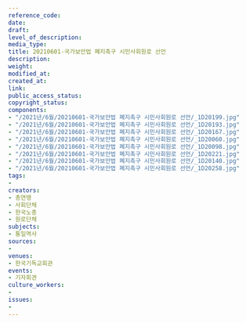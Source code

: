```yaml
---
reference_code: 
date: 
draft: 
level_of_description: 
media_type: 
title: 20210601-국가보안법 폐지촉구 시민사회원로 선언
description: 
weight: 
modified_at: 
created_at: 
link: 
public_access_status: 
copyright_status: 
components:
- "/2021년/6월/20210601-국가보안법 폐지촉구 시민사회원로 선언/_1D20199.jpg"
- "/2021년/6월/20210601-국가보안법 폐지촉구 시민사회원로 선언/_1D20193.jpg"
- "/2021년/6월/20210601-국가보안법 폐지촉구 시민사회원로 선언/_1D20167.jpg"
- "/2021년/6월/20210601-국가보안법 폐지촉구 시민사회원로 선언/_1D20060.jpg"
- "/2021년/6월/20210601-국가보안법 폐지촉구 시민사회원로 선언/_1D20098.jpg"
- "/2021년/6월/20210601-국가보안법 폐지촉구 시민사회원로 선언/_1D20221.jpg"
- "/2021년/6월/20210601-국가보안법 폐지촉구 시민사회원로 선언/_1D20140.jpg"
- "/2021년/6월/20210601-국가보안법 폐지촉구 시민사회원로 선언/_1D20258.jpg"
tags:
- 
creators:
- 총연맹
- 사회단체
- 한국노총
- 원로단체
subjects:
- 통일역사
sources:
- 
venues:
- 한국기독교회관
events:
- 기자회견
culture_workers:
- 
issues:
- 
---
```

